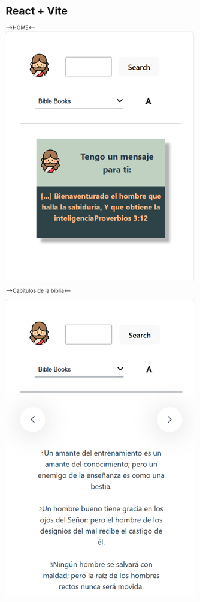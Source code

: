 # React + Vite
-->HOME<-- 
![vista del home de mi aplicacion de la biblia](https://raw.githubusercontent.com/Cristina-Garcia/bible-app-react/main/public/home-bible-app.png)

-->Capítulos de la biblia<--

![vista de un capitulo elegido desglosado](https://raw.githubusercontent.com/Cristina-Garcia/bible-app-react/main/public/capitulos-bible-app.png)


